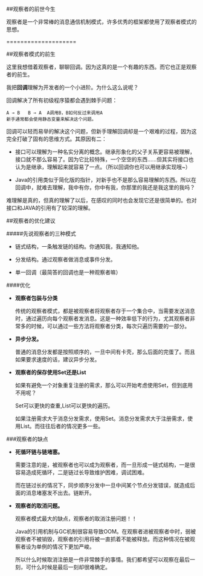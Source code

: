 ##观察者的前世今生

观察者是一个非常棒的消息通信机制模式，许多优秀的框架都使用了观察者模式的思想。

====================

##观察者模式的前生

这里我想借着观察者，聊聊回调。因为这真的是一个有趣的东西。而它也正是观察者的前生。

我把**回调**理解为开发者的一个小进阶。为什么这么说呢？

回调解决了所有初级程序猿都会遇到棘手问题： 

	A → B   B → A  A调用B，B如何反过来调用A
	新手通常都会使用静态变量来解决这个问题。
	
回调可以轻而易举的解决这个问题，但新手理解回调却是一个艰难的过程，因为这完全打破了固有的思维方式。其原因有二：

- 接口可以理解为一种名实分离的概念。继承形象化的父子关系更容易被理解，接口就不那么容易了。因为它比较特殊，一个空空的东西……但其实将接口也认为是继承，理解起来就容易了一点。（所以回调你也可以用继承实现哦~）

- Java的引用类似于简化版的指针，对新手也不是那么容易理解的东西。所以在回调中，就难去理解，我中有你，你中有我，你那里的我还是我这里的我吗？


难理解是真的，但真的理解了以后，在感叹的同时也会发现它还是很简单的。也对接口和JAVA的引用有了较深的理解。


##观察者的优化建议

#####先说观察者的三种模式

- 链式结构，一条触发链的结构。你通知我，我通知他。
	
- 分发结构。通过观察者做消息或事件分发。

- 单一回调（最简答的回调也是一种观察者嘛）


####优化

- **观察者包装与分类**

	传统的观察者模式，都是被观察者将观察者存于一个集合中，当需要发送消息时，通过遍历向每个观察者发消息。这是一种效率低下的行为，尤其观察者非常多的时候，可以通过一些方法将观察者分类，每次只遍历需要的一部分。
	
- **异步分发。**

	普通的消息分发都是按照顺序的，一旦中间有卡壳，那么后面的完蛋了。而且如果要求速度的话，建议异步分发。
	
- **观察者的保存使用Set还是List**

	如果有避免一个对象重复注册的需求，那么可以开始考虑使用Set，但到底用不用呢？
	
	Set可以更快的查重,List可以更快的遍历。
	
	如果注册需求大于消息分发需求，使用Set。消息分发需求大于注册需求，使用List。而往往后者的情况更多一些。
	



###观察者的缺点


- **死循环链与链堵塞。**

	需要注意的是，被观察者也可以成为观察者，而一旦形成一链式结构，一是很容易造成死循环，二是链过长导致维护困难，调试困难。
	
	而在链过长的情况下，同步顺序分发中一旦中间某个节点分发错误，就造成后面的消息堵塞发不出去。链断开。
	
- **观察者的取消问题。**

    观察者模式最大的缺点，观察者的取消注册问题！！
    
    Java的引用机制与GC机制很容易导致OOM。在观察者进被观察者中时，弱被观察者不被销毁，观察者的引用将被一直抓着不能被释放。而这种情况在被观察者设为单例的情况下更加严峻。
    
    所以什么时候取消注册是一件非常棘手的事情。我们都希望可以观察在最后一刻，可什么时候是最后一刻却很难确定。


















